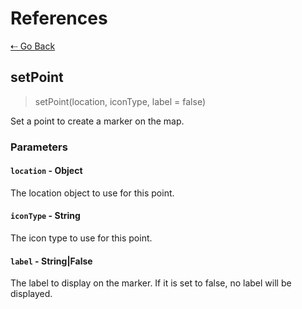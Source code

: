 # References

[&#8672; Go Back](../references/)

## setPoint

> setPoint(location, iconType, label = false)

Set a point to create a marker on the map.

### Parameters

#### `location` - Object

The location object to use for this point.

#### `iconType` - String

The icon type to use for this point.

#### `label` - String|False

The label to display on the marker. If it is set to false, no label will be displayed.
